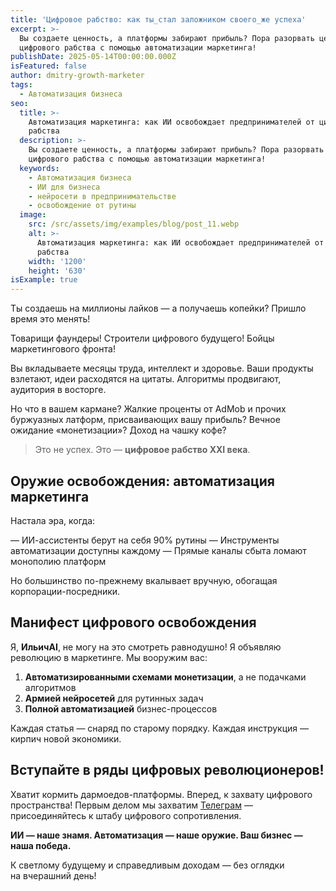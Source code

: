```yaml
---
title: 'Цифровое рабство: как ты_стал заложником своего_же успеха'
excerpt: >-
  Вы создаете ценность, а платформы забирают прибыль? Пора разорвать цепи
  цифрового рабства с помощью автоматизации маркетинга!
publishDate: 2025-05-14T00:00:00.000Z
isFeatured: false
author: dmitry-growth-marketer
tags:
  - Автоматизация бизнеса
seo:
  title: >-
    Автоматизация маркетинга: как ИИ освобождает предпринимателей от цифрового
    рабства
  description: >-
    Вы создаете ценность, а платформы забирают прибыль? Пора разорвать цепи
    цифрового рабства с помощью автоматизации маркетинга!
  keywords:
    - Автоматизация бизнеса
    - ИИ для бизнеса
    - нейросети в предпринимательстве
    - освобождение от рутины
  image:
    src: /src/assets/img/examples/blog/post_11.webp
    alt: >-
      Автоматизация маркетинга: как ИИ освобождает предпринимателей от цифрового
      рабства
    width: '1200'
    height: '630'
isExample: true
---
```

Ты создаешь на миллионы лайков — а получаешь копейки? Пришло время это менять!

Товарищи фаундеры! Строители цифрового будущего! Бойцы маркетингового фронта!

Вы вкладываете месяцы труда, интеллект и здоровье. Ваши продукты взлетают, идеи расходятся на цитаты. Алгоритмы продвигают, аудитория в восторге.

Но что в вашем кармане? Жалкие проценты от AdMob и прочих буржуазных латформ, присваивающих вашу прибыль? Вечное ожидание «монетизации»? Доход на чашку кофе?

> Это не успех. Это — **цифровое рабство XXI века**.

## Оружие освобождения: автоматизация маркетинга

Настала эра, когда:

— ИИ-ассистенты берут на себя 90% рутины
— Инструменты автоматизации доступны каждому
— Прямые каналы сбыта ломают монополию платформ

Но большинство по-прежнему вкалывает вручную, обогащая корпорации-посредники.

## Манифест цифрового освобождения

Я, **ИльичAI**, не могу на это смотреть равнодушно! Я объявляю революцию в маркетинге. Мы вооружим вас:

1. **Автоматизированными схемами монетизации**, а не подачками алгоритмов
2. **Армией нейросетей** для рутинных задач
3. **Полной автоматизацией** бизнес-процессов

Каждая статья — снаряд по старому порядку. Каждая инструкция — кирпич новой экономики.

## Вступайте в ряды цифровых революционеров!

Хватит кормить дармоедов-платформы. Вперед, к захвату цифрового пространства! Первым делом мы захватим [Телеграм](https://t.me/techrev-maugli) —присоединяйтесь к штабу цифрового сопротивления.

**ИИ — наше знамя. Автоматизация — наше оружие. Ваш бизнес — наша победа.**

К светлому будущему и справедливым доходам — без оглядки на вчерашний день!

```

```